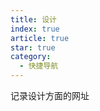 ```yaml
---
title: 设计
index: true
article: true
star: true
category:
  - 快捷导航
---
```


记录设计方面的网址
<!-- more -->

<div class="vp-card-container">
  <VPCard
    title="摹客"
    desc="在线原型创作平台，提供多种创作工具。"
    logo="https://www.mockplus.cn/images/nav/mockplus3.png"
    link="https://user.mockplus.cn"
  />
  <VPCard
    title="即时设计"
    desc="打造服务产研的次世代专业级设计工具。"
    logo="https://img.js.design/assets/webImg/favicon.ico"
    link="https://js.design/home"
  />
  <VPCard
    title="iconfont"
    desc="阿里妈妈MUX倾力打造的矢量图标管理、交流平台。"
    logo="https://img.alicdn.com/imgextra/i1/O1CN01EI93PS1xWbnJ87dXX_!!6000000006451-2-tps-150-150.png"
    link="https://www.iconfont.cn"
  />
<VPCard
    title="Font Awesome"
    desc="开源图标库，图标丰富易定制。"
    logo="https://fontawesome.com/images/favicon/icon.svg"
    link="https://fontawesome.com/"
  />
<VPCard
    title="Font Awesome"
    desc="Open source vector icons from all popular icon sets"
    logo="https://icon-sets.iconify.design/favicon.svg"
    link="https://icon-sets.iconify.design/"
  />
</div>